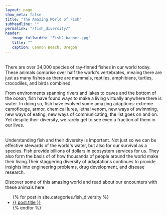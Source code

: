 ```yaml
---
layout: page
show_meta: false
title: "The Amazing World of Fish"
subheadline: ""
permalink: "/fish_diversity/"
header:
   image_fullwidth: "Fish2_banner.jpg"
   title: ""
   caption: Cannon Beach, Oregon
---
```

<br> There are over 34,000 species of ray-finned fishes in our world today. These animals comprise over half the world's vertebrates, meaing there are just as many fishes as there are mammals, reptiles, amphibians, turtles, crocodiles, and birds combined. 
<br>

From environments spanning rivers and lakes to caves and the bottom of the ocean, fish have found ways to make a living virtually anywhere there is water. In doing so, fish have evolved some amazing adaptions: extreme camoflouge, armor, chemical lures, lethal venom, new ways of swimming, new ways of eating, new ways of communicating, the list goes on and on. Yet despite their diversity, we rarely get to see even a fraction of them in our lives.  
<br>

Understanding fish and their diversity is important. Not just so we can be effective stewards of the world's water, but also for our survival as a species. Fish provide billions of dollars in ecosystem services for us. They also form the basis of of how thousands of people around the world make their living.Their staggering diversity of adaptations continues to provide insights into engineering problems, drug development, and disease research. 
<br>

Discover some of this amazing world and read about our encounters with these animals here


<ul>
    {% for post in site.categories.fish_diversity %}
    <li><a href="{{ site.url }}{{ post.url }}">{{ post.title }}</a></li>
    {% endfor %}
</ul>